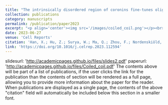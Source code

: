 ```yaml
---
title: "The intrinsically disordered region of coronins fine-tunes oligomerization and actin polymerization"
collection: publications
category: manuscripts
permalink: /publication/paper2023
excerpt: "<p align='center'><img src='/images/coiled_coil.png'></p><br><img align='center' src='/images/coiled_coil_table.png'><br>This paper is about the role of intirnsically disordered regions (IDRs) in the oligomerization of coronin. This trait is observed in yeast but not in murine. The IDR can facilitate the packing of coiled-coil domain, and this effect is strong due to the deficiency of coiled-coil domain in yeast. In murine, the coiled-coil domain adopts perfect packing pattern, which caused selection strength on the length of IDR evolutionally. The coarse-grained model adopts a hybrid strategy, which treats folded domain with Gō-like model and IDRs with adapted Kim-Hummer model. <br><b>PS: a very interesting work if you believe in evolution! :)</b>"
date: 2023-06-27
venue: 'Cell Reports'
citation: 'Han, X.; Hu, Z.; Surya, W.; Ma, Q.; Zhou, F.; Nordenskiöld, L.; Torres, J.; Lu, L.; Miao, Y. (2023). &quot;The intrinsically disordered region of coronins fine-tunes oligomerization and actin polymerization.&quot; <i>Cell Reports</i>. 42(6).'
link: 'https://doi.org/10.1016/j.celrep.2023.112594'
---
```

slidesurl: 'http://academicpages.github.io/files/slides2.pdf'
paperurl: 'http://academicpages.github.io/files/Coiled_coil.pdf'
The contents above will be part of a list of publications, if the user clicks the link for the publication than the contents of section will be rendered as a full page, allowing you to provide more information about the paper for the reader. When publications are displayed as a single page, the contents of the above "citation" field will automatically be included below this section in a smaller font.
